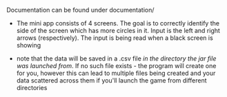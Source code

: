 Documentation can be found under documentation/

- The mini app consists of 4 screens. The goal is to correctly identify the side of the screen which has more circles in it. Input is the left and right arrows (respectively). The input is being read when a black screen is showing

- note that the data will be saved in a .csv file _in the directory the jar file was launched from_.
If no such file exists - the program will create one for you, however this can lead to multiple files being created and your data scattered across them if you'll launch the game from different directories 


